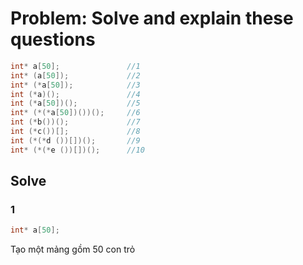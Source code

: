 # Problem: Solve and explain these questions
```cpp
int* a[50];               //1
int* (a[50]);             //2
int* (*a[50]);            //3
int (*a)();               //4 
int (*a[50])();           //5
int* (*(*a[50])())();     //6
int (*b())();             //7
int (*c())[];             //8 
int (*(*d ())[])();       //9
int* (*(*e ())[])();      //10
```
## Solve
### 1 
```cpp
int* a[50];
```
Tạo một mảng gồm 50 con trỏ
